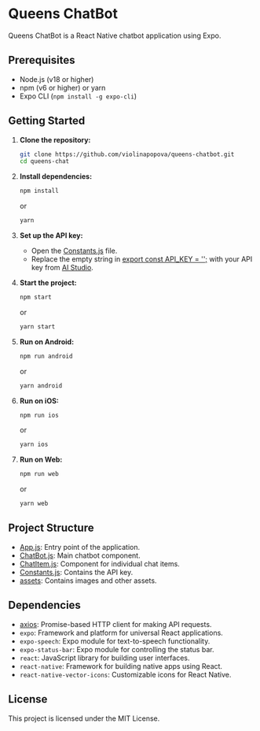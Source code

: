 # Queens ChatBot

Queens ChatBot is a React Native chatbot application using Expo.

## Prerequisites

- Node.js (v18 or higher)
- npm (v6 or higher) or yarn
- Expo CLI (`npm install -g expo-cli`)

## Getting Started

1. **Clone the repository:**

    ```sh
    git clone https://github.com/violinapopova/queens-chatbot.git
    cd queens-chat
    ```

2. **Install dependencies:**

    ```sh
    npm install
    ```

    or

    ```sh
    yarn 
    ```

3. **Set up the API key:**

    - Open the [Constants.js](http://_vscodecontentref_/0) file.
    - Replace the empty string in [export const API_KEY = '';](http://_vscodecontentref_/1) with your API key from [AI Studio](https://aistudio.google.com/).

4. **Start the project:**

    ```sh
    npm start
    ```

    or

    ```sh
    yarn start
    ```

5. **Run on Android:**

    ```sh
    npm run android
    ```

    or

    ```sh
    yarn android
    ```

6. **Run on iOS:**

    ```sh
    npm run ios
    ```

    or

    ```sh
    yarn ios
    ```

7. **Run on Web:**

    ```sh
    npm run web
    ```

    or

    ```sh
    yarn web
    ```

## Project Structure

- [App.js](http://_vscodecontentref_/2): Entry point of the application.
- [ChatBot.js](http://_vscodecontentref_/3): Main chatbot component.
- [ChatItem.js](http://_vscodecontentref_/4): Component for individual chat items.
- [Constants.js](http://_vscodecontentref_/5): Contains the API key.
- [assets](http://_vscodecontentref_/6): Contains images and other assets.

## Dependencies

- [axios](http://_vscodecontentref_/7): Promise-based HTTP client for making API requests.
- `expo`: Framework and platform for universal React applications.
- `expo-speech`: Expo module for text-to-speech functionality.
- `expo-status-bar`: Expo module for controlling the status bar.
- `react`: JavaScript library for building user interfaces.
- `react-native`: Framework for building native apps using React.
- `react-native-vector-icons`: Customizable icons for React Native.

## License

This project is licensed under the MIT License.